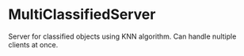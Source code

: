 # MultiClassifiedServer
Server for classified objects using KNN algorithm.  Can handle nultiple clients at once.
